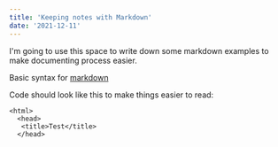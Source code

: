 ```yaml
---
title: 'Keeping notes with Markdown'
date: '2021-12-11'
---
```


I'm going to use this space to write down some markdown examples to make documenting process easier.

Basic syntax for [markdown](https://www.markdownguide.org/basic-syntax/)

Code should look like this to make things easier to read:

	<html>
	  <head>
	   <title>Test</title>
	  </head>

